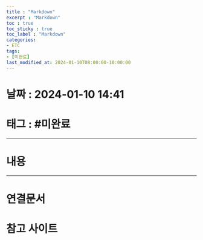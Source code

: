 ```yaml
---
title : "Markdown"
excerpt : "Markdown"
toc : true
toc_sticky : true
toc_label : "Markdown"
categories:
- ETC
tags:
- [미완료]
last_modified_at: 2024-01-10T08:00:00-10:00:00
---
```


# 날짜 : 2024-01-10 14:41

# 태그 : #미완료 
---

# 내용

---

# 연결문서 

# 참고 사이트
